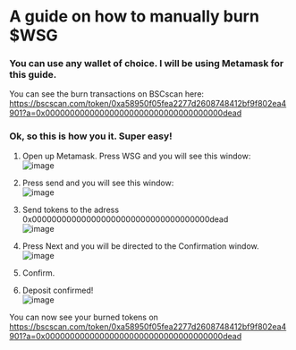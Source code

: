 <h1>A guide on how to manually burn $WSG</h1>


<h3>You can use any wallet of choice. I will be using Metamask for this guide.</h3>

You can see the burn transactions on BSCscan here:<br> https://bscscan.com/token/0xa58950f05fea2277d2608748412bf9f802ea4901?a=0x000000000000000000000000000000000000dead

<h3>Ok, so this is how you it. Super easy!</h3>

1. Open up Metamask. Press WSG and you will see this window:<br>
![image](https://user-images.githubusercontent.com/97738447/172833062-004ba930-8403-4b38-90fc-f208faae8381.png)

2. Press send and you will see this window:<br>
![image](https://user-images.githubusercontent.com/97738447/172833226-03e53611-ca1a-45f3-8475-a9a22ccef1dc.png)

3. Send tokens to the adress 0x000000000000000000000000000000000000dead<br>
![image](https://user-images.githubusercontent.com/97738447/172833462-0c691523-4801-4848-b5bc-bed8b7aea87e.png)

4. Press Next and you will be directed to the Confirmation window.<br>
![image](https://user-images.githubusercontent.com/97738447/172833649-9b6a1533-1b56-4452-bc17-41511f973207.png)

5. Confirm.

6. Deposit confirmed!<br>
![image](https://user-images.githubusercontent.com/97738447/172833967-8ce4f871-82ac-4074-bc31-0ce9a8d74e12.png)

You can now see your burned tokens on https://bscscan.com/token/0xa58950f05fea2277d2608748412bf9f802ea4901?a=0x000000000000000000000000000000000000dead
